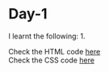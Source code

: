 # Day-1


I learnt the following:
1. 

Check the HTML code [here](./index.html)  
Check the CSS code [here](./style.css)